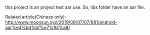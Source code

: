 this project is an project test aar use. So, libs folder have an aar file.

Related article(Chinese only):
http://www.moonsun.xyz/2019/08/07/07/681/android-aar%e4%bd%bf%e7%94%a8/
